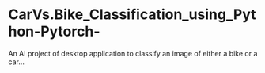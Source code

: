 # CarVs.Bike_Classification_using_Python-Pytorch-
An AI project of desktop application to classify an image of either a bike or a car...
